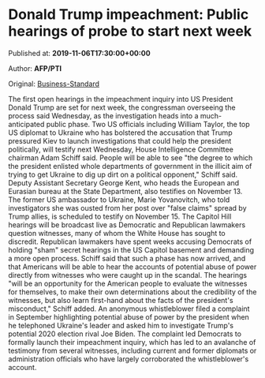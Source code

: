 
# Donald Trump impeachment: Public hearings of probe to start next week

Published at: **2019-11-06T17:30:00+00:00**

Author: **AFP/PTI**

Original: [Business-Standard](https://www.business-standard.com/article/pti-stories/public-hearings-in-trump-impeachment-probe-start-next-week-119110601904_1.html)

The first open hearings in the impeachment inquiry into US President Donald Trump are set for next week, the congressman overseeing the process said Wednesday, as the investigation heads into a much-anticipated public phase.
Two US officials including William Taylor, the top US diplomat to Ukraine who has bolstered the accusation that Trump pressured Kiev to launch investigations that could help the president politically, will testify next Wednesday, House Intelligence Committee chairman Adam Schiff said.
People will be able to see "the degree to which the president enlisted whole departments of government in the illicit aim of trying to get Ukraine to dig up dirt on a political opponent," Schiff said.
Deputy Assistant Secretary George Kent, who heads the European and Eurasian bureau at the State Department, also testifies on November 13.
The former US ambassador to Ukraine, Marie Yovanovitch, who told investigators she was ousted from her post over "false claims" spread by Trump allies, is scheduled to testify on November 15.
The Capitol Hill hearings will be broadcast live as Democratic and Republican lawmakers question witnesses, many of whom the White House has sought to discredit.
Republican lawmakers have spent weeks accusing Democrats of holding "sham" secret hearings in the US Capitol basement and demanding a more open process.
Schiff said that such a phase has now arrived, and that Americans will be able to hear the accounts of potential abuse of power directly from witnesses who were caught up in the scandal.
The hearings "will be an opportunity for the American people to evaluate the witnesses for themselves, to make their own determinations about the credibility of the witnesses, but also learn first-hand about the facts of the president's misconduct," Schiff added.
An anonymous whistleblower filed a complaint in September highlighting potential abuse of power by the president when he telephoned Ukraine's leader and asked him to investigate Trump's potential 2020 election rival Joe Biden.
The complaint led Democrats to formally launch their impeachment inquiry, which has led to an avalanche of testimony from several witnesses, including current and former diplomats or administration officials who have largely corroborated the whistleblower's account.
